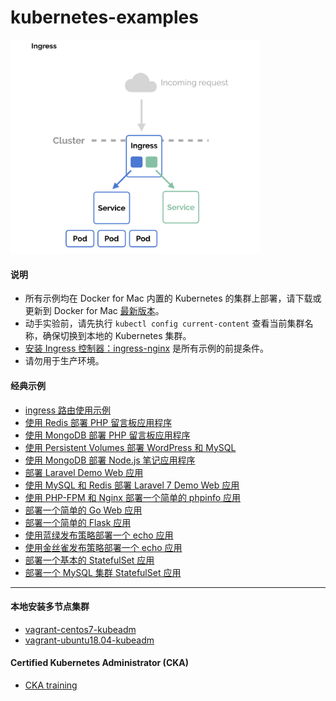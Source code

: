 # kubernetes-examples

<img src='./ingress.png' width='400'>

#### 说明

* 所有示例均在 Docker for Mac 内置的 Kubernetes 的集群上部署，请下载或更新到 Docker for Mac [最新版本](https://docs.docker.com/docker-for-mac/release-notes/)。
* 动手实验前，请先执行 `kubectl config current-content` 查看当前集群名称，确保切换到本地的 Kubernetes 集群。
* [安装 Ingress 控制器：ingress-nginx](./ingress-nginx) 是所有示例的前提条件。 
* 请勿用于生产环境。

#### 经典示例

* [ingress 路由使用示例](deploying-simple-apple-and-banana-ingress)
* [使用 Redis 部署 PHP 留言板应用程序](deploying-php-guestbook-application-with-redis)
* [使用 MongoDB 部署 PHP 留言板应用程序](deploying-php-guestbook-application-with-mongodb)
* [使用 Persistent Volumes 部署 WordPress 和 MySQL](deploying-wordpress-and-mysql-with-persistent-volumes)
* [使用 MongoDB 部署 Node.js 笔记应用程序](deploying-nodejs-note-application-with-mongodb)
* [部署 Laravel Demo Web 应用](deploying-laravel-application)
* [使用 MySQL 和 Redis 部署 Laravel 7 Demo Web 应用](deploying-laravel-7-with-mysql-and-redis)
* [使用 PHP-FPM 和 Nginx 部署一个简单的 phpinfo 应用](deploying-simple-php-app-with-fpm-and-nginx)
* [部署一个简单的 Go Web 应用](deploying-hello-world-web-application-with-go)
* [部署一个简单的 Flask 应用](deploying-simple-hello-flask-app)  
* [使用蓝绿发布策略部署一个 echo 应用](deploying-simple-echo-app-using-blue-green-deployment)
* [使用金丝雀发布策略部署一个 echo 应用](deploying-simple-echo-app-using-canary-deployment)
* [部署一个基本的 StatefulSet 应用](deploying-basic-statefulset-app)
* [部署一个 MySQL 集群 StatefulSet 应用](deploying-replicated-mysql-statefulset-app)

---

#### 本地安装多节点集群

* [vagrant-centos7-kubeadm](installing-kubernetes-with-deployment-tools)
* [vagrant-ubuntu18.04-kubeadm](cka-training/1.installing.md)

#### Certified Kubernetes Administrator (CKA) 

* [CKA training](cka-training)